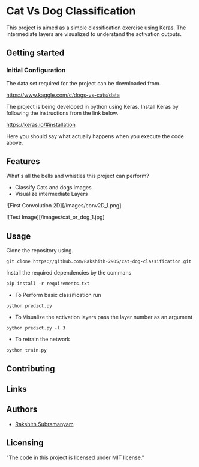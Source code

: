 # Cat Vs Dog Classification

This project is aimed as a simple classification exercise using Keras. The intermediate layers are visualized to understand the activation outputs.

## Getting started


### Initial Configuration
The data set required for the project can be downloaded from.

https://www.kaggle.com/c/dogs-vs-cats/data

The project is being developed in python using Keras. Install Keras by following the instructions from the link below.

https://keras.io/#installation

Here you should say what actually happens when you execute the code above.

## Features

What's all the bells and whistles this project can perform?
* Classify Cats and dogs images
* Visualize intermediate Layers


![First Convolution 2D][/images/conv2D_1.png]

![Test Image][/images/cat_or_dog_1.jpg]

## Usage

Clone the repository using.
```shell
git clone https://github.com/Rakshith-2905/cat-dog-classification.git
```

Install the required dependencies by the commans
```shell
pip install -r requirements.txt
```
* To Perform basic classification run
```shell
python predict.py
```
* To Visualize the activation layers pass the layer number as an argument
```
python predict.py -l 3
```
* To retrain the network
```
python train.py
```

## Contributing


## Links

## Authors
- [Rakshith Subramanyam](https://github.com/rakshith-2905)


## Licensing

"The code in this project is licensed under MIT license."
